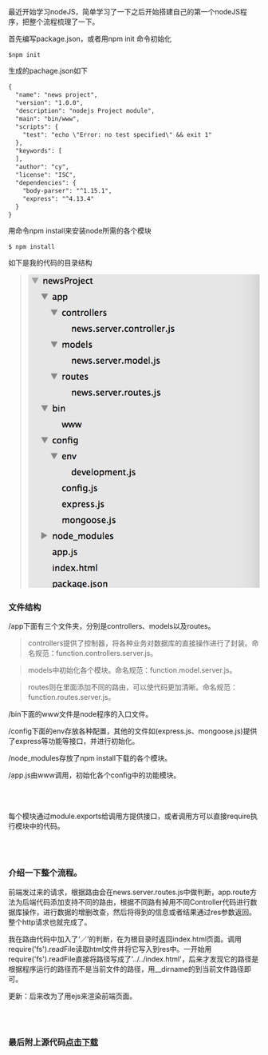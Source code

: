 最近开始学习nodeJS，简单学习了一下之后开始搭建自己的第一个nodeJS程序，把整个流程梳理了一下。

首先编写package.json，或者用npm init 命令初始化

	$npm init

生成的pachage.json如下

	{
	  "name": "news project",
	  "version": "1.0.0",
	  "description": "nodejs Project module",
	  "main": "bin/www",
	  "scripts": {
	    "test": "echo \"Error: no test specified\" && exit 1"
	  },
	  "keywords": [
	  ],
	  "author": "cy",
	  "license": "ISC",
	  "dependencies": {
	    "body-parser": "^1.15.1",
	    "express": "^4.13.4"
	  }
	}

用命令npm install来安装node所需的各个模块

	$ npm install

如下是我的代码的目录结构

>![img](/img/first_nodeJS/mulu.png)

### 文件结构

/app下面有三个文件夹，分别是controllers、models以及routes。

>controllers提供了控制器，将各种业务对数据库的直接操作进行了封装。命名规范：function.controllers.server.js。

>models中初始化各个模块。命名规范：function.model.server.js。

>routes则在里面添加不同的路由，可以使代码更加清晰。命名规范：function.routes.server.js。

/bin下面的www文件是node程序的入口文件。

/config下面的env存放各种配置，其他的文件如(express.js、mongoose.js)提供了express等功能等接口，并进行初始化。

/node_modules存放了npm install下载的各个模块。

/app.js由www调用，初始化各个config中的功能模块。

<br><br>

每个模块通过module.exports给调用方提供接口，或者调用方可以直接require执行模块中的代码。

<br><br>


### 介绍一下整个流程。

前端发过来的请求，根据路由会在news.server.routes.js中做判断，app.route方法为后端代码添加支持不同的路由，根据不同路有掉用不同Controller代码进行数据库操作，进行数据的增删改查，然后将得到的信息或者结果通过res参数返回。整个http请求也就完成了。

我在路由代码中加入了‘／’的判断，在为根目录时返回index.html页面。调用require('fs').readFile读取html文件并将它写入到res中。一开始用require('fs').readFile直接将路径写成了'../../index.html'，后来才发现它的路径是根据程序运行的路径而不是当前文件的路径，用__dirname的到当前文件路径即可。

更新：后来改为了用ejs来渲染前端页面。

<br><br>

### 最后附上源代码[点击下载](/file/newsProject.zip)


